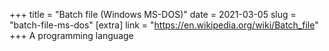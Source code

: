 +++
title = "Batch file (Windows MS-DOS)"
date = 2021-03-05
slug = "batch-file-ms-dos"
[extra]
link = "https://en.wikipedia.org/wiki/Batch_file"
+++
A programming language

